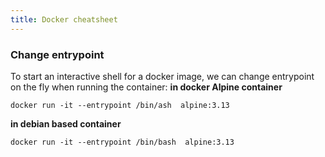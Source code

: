 ```yaml
---
title: Docker cheatsheet
---
```



### Change entrypoint
To start an interactive shell for a docker image, we can change entrypoint on the fly when running the container:
**in docker Alpine container**
```shell
docker run -it --entrypoint /bin/ash  alpine:3.13
```

**in debian based container**
```shell
docker run -it --entrypoint /bin/bash  alpine:3.13
```